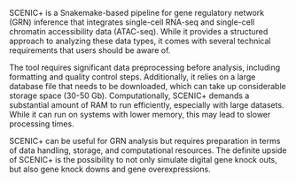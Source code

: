 SCENIC+ is a Snakemake-based pipeline for gene regulatory network (GRN) inference that integrates single-cell RNA-seq and single-cell chromatin accessibility data (ATAC-seq). While it provides a structured approach to analyzing these data types, it comes with several technical requirements that users should be aware of.

The tool requires significant data preprocessing before analysis, including formatting and quality control steps. Additionally, it relies on a large database file that needs to be downloaded, which can take up considerable storage space (30-50 Gb). Computationally, SCENIC+ demands a substantial amount of RAM to run efficiently, especially with large datasets. While it can run on systems with lower memory, this may lead to slower processing times.

SCENIC+ can be useful for GRN analysis but requires preparation in terms of data handling, storage, and computational resources. The definite upside of SCENIC+ is the possibility to not only simulate digital gene knock outs, but also gene knock downs and gene overexpressions.
